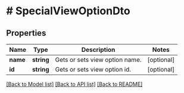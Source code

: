 # # SpecialViewOptionDto

## Properties

Name | Type | Description | Notes
------------ | ------------- | ------------- | -------------
**name** | **string** | Gets or sets view option name. | [optional]
**id** | **string** | Gets or sets view option id. | [optional]

[[Back to Model list]](../../README.md#models) [[Back to API list]](../../README.md#endpoints) [[Back to README]](../../README.md)
